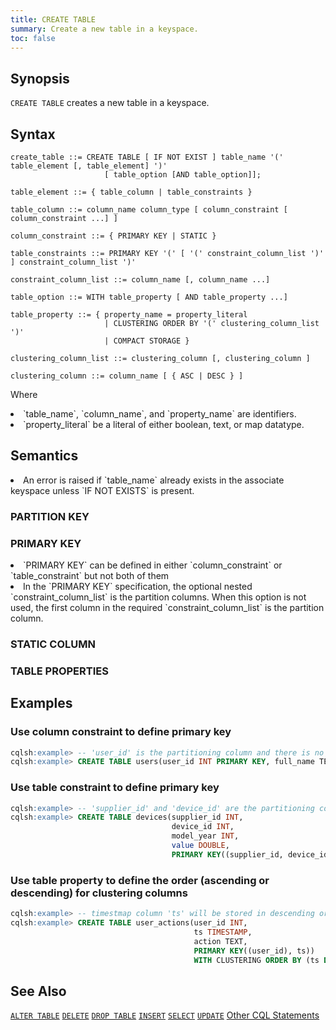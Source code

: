 ```yaml
---
title: CREATE TABLE
summary: Create a new table in a keyspace.
toc: false
---
```

<style>
table {
  float: left;
}
#psyn {
  text-indent: 50px;
}
#ptodo {
  color: red
}
</style>

## Synopsis
`CREATE TABLE` creates a new table in a keyspace.

## Syntax
```
create_table ::= CREATE TABLE [ IF NOT EXIST ] table_name '(' table_element [, table_element] ')'
                     [ table_option [AND table_option]];

table_element ::= { table_column | table_constraints }

table_column ::= column_name column_type [ column_constraint [ column_constraint ...] ]

column_constraint ::= { PRIMARY KEY | STATIC }

table_constraints ::= PRIMARY KEY '(' [ '(' constraint_column_list ')' ] constraint_column_list ')'

constraint_column_list ::= column_name [, column_name ...]

table_option ::= WITH table_property [ AND table_property ...]

table_property ::= { property_name = property_literal
                     | CLUSTERING ORDER BY '(' clustering_column_list ')'
                     | COMPACT STORAGE }

clustering_column_list ::= clustering_column [, clustering_column ]

clustering_column ::= column_name [ { ASC | DESC } ]
```
Where
  <li>`table_name`, `column_name`, and `property_name` are identifiers.</li>
  <li>`property_literal` be a literal of either boolean, text, or map datatype.</li>

## Semantics
<li>An error is raised if `table_name` already exists in the associate keyspace unless `IF NOT EXISTS` is present.</li>

### PARTITION KEY

### PRIMARY KEY
<li>`PRIMARY KEY` can be defined in either `column_constraint` or `table_constraint` but not both of them</li>
<li>In the `PRIMARY KEY` specification, the optional nested `constraint_column_list` is the partition columns. When this option is not used, the first column in the required `constraint_column_list` is the partition column.</li>

### STATIC COLUMN

### TABLE PROPERTIES

## Examples
### Use column constraint to define primary key
``` sql
cqlsh:example> -- 'user_id' is the partitioning column and there is no clustering column.
cqlsh:example> CREATE TABLE users(user_id INT PRIMARY KEY, full_name TEXT);
```

### Use table constraint to define primary key

``` sql
cqlsh:example> -- 'supplier_id' and 'device_id' are the partitioning columns and 'model_year' is the clustering column.
cqlsh:example> CREATE TABLE devices(supplier_id INT, 
                                    device_id INT,
                                    model_year INT,
                                    value DOUBLE,
                                    PRIMARY KEY((supplier_id, device_id), model_year));
```

### Use table property to define the order (ascending or descending) for clustering columns

``` sql
cqlsh:example> -- timestmap column 'ts' will be stored in descending order (latest values first).
cqlsh:example> CREATE TABLE user_actions(user_id INT,
                                         ts TIMESTAMP,
                                         action TEXT,
                                         PRIMARY KEY((user_id), ts))
                                         WITH CLUSTERING ORDER BY (ts DESC);
```


## See Also

[`ALTER TABLE`](../ddl_alter_table)
[`DELETE`](../dml_delete)
[`DROP TABLE`](../ddl_drop_table)
[`INSERT`](../dml_insert)
[`SELECT`](../dml_select)
[`UPDATE`](../dml_update)
[Other CQL Statements](..)
